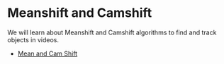 # Meanshift and Camshift
We will learn about Meanshift and Camshift algorithms to find and track objects in videos.
* [Mean and Cam Shift](01_MeanCamshift.py)
